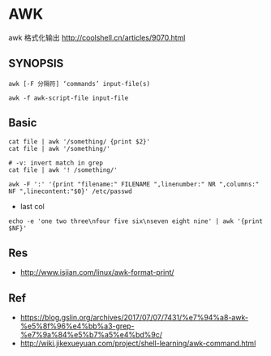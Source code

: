 # AWK

awk 格式化输出 http://coolshell.cn/articles/9070.html


## SYNOPSIS
```
awk [-F 分隔符] ‘commands’ input-file(s)
```
```
awk -f awk-script-file input-file
```

## Basic

```
cat file | awk '/something/ {print $2}'
cat file | awk '/something/'

# -v: invert match in grep
cat file | awk '! /something/'

awk -F ':' '{print "filename:" FILENAME ",linenumber:" NR ",columns:" NF ",linecontent:"$0}' /etc/passwd
```

- last col
```
echo -e 'one two three\nfour five six\nseven eight nine' | awk '{print $NF}'
```

## Res
- http://www.isjian.com/linux/awk-format-print/


## Ref
- https://blog.gslin.org/archives/2017/07/07/7431/%e7%94%a8-awk-%e5%8f%96%e4%bb%a3-grep-%e7%9a%84%e5%b7%a5%e4%bd%9c/
- http://wiki.jikexueyuan.com/project/shell-learning/awk-command.html
